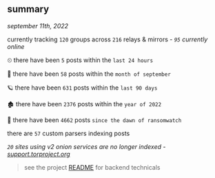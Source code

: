 
## summary
_september 11th, 2022_

currently tracking `120` groups across `216` relays & mirrors - _`95` currently online_

⏲ there have been `5` posts within the `last 24 hours`

🦈 there have been `58` posts within the `month of september`

🪐 there have been `631` posts within the `last 90 days`

🏚 there have been `2376` posts within the `year of 2022`

🦕 there have been `4662` posts `since the dawn of ransomwatch`

there are `57` custom parsers indexing posts

_`20` sites using v2 onion services are no longer indexed - [support.torproject.org](https://support.torproject.org/onionservices/v2-deprecation/)_

> see the project [README](https://github.com/joshhighet/ransomwatch#ransomwatch--) for backend technicals
